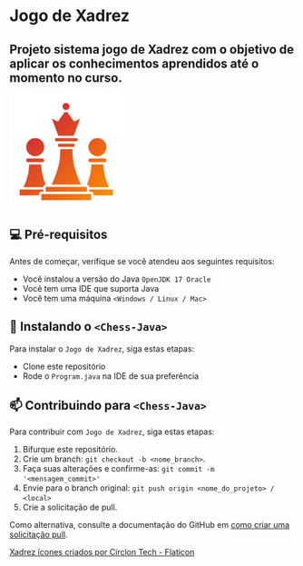 # Jogo de Xadrez 
## Projeto sistema jogo de Xadrez com o objetivo de aplicar os conhecimentos aprendidos até o momento no curso.

<img title="Logo Xadrez" alt="Peças" src="/images/xadrez.png" width="200">

## 💻 Pré-requisitos
Antes de começar, verifique se você atendeu aos seguintes requisitos:
<!---Estes são apenas requisitos de exemplo. Adicionar, duplicar ou remover conforme necessário--->
* Você instalou a versão do Java `OpenJDK 17 Oracle`
* Você tem uma IDE que suporta Java
* Você tem uma máquina `<Windows / Linux / Mac>`

## 🚀 Instalando o `<Chess-Java>`
Para instalar o `Jogo de Xadrez`, siga estas etapas:

 - Clone este repositório
 - Rode o `Program.java` na IDE de sua preferência

## 📫 Contribuindo para `<Chess-Java>`
Para contribuir com `Jogo de Xadrez`, siga estas etapas:

1. Bifurque este repositório.
2. Crie um branch: `git checkout -b <nome_branch>`.
3. Faça suas alterações e confirme-as: `git commit -m '<mensagem_commit>'`
4. Envie para o branch original: `git push origin <nome_do_projeto> / <local>`
5. Crie a solicitação de pull.

Como alternativa, consulte a documentação do GitHub em [como criar uma solicitação pull](https://help.github.com/en/github/collaborating-with-issues-and-pull-requests/creating-a-pull-request).

<a href="https://www.flaticon.com/br/icones-gratis/xadrez" title="xadrez ícones">Xadrez ícones criados por Circlon Tech - Flaticon</a>
